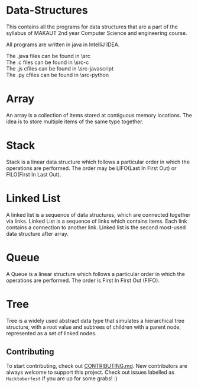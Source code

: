# Data-Structures
This contains all the programs for data structures that are a part of the syllabus of MAKAUT 2nd year Computer Science and engineering course.

All programs are written in java in IntelliJ IDEA.

The .java files can be found in \src  
The .c files can be found in \src-c  
The .js cfiles can be found in \src-javascript  
The .py cfiles can be found in \src-python  


# Array
An array is a collection of items stored at contiguous memory locations. The idea is to store multiple items of the same type together. 

# Stack
Stack is a linear data structure which follows a particular order in which the operations are performed. The order may be LIFO(Last In First Out) or FILO(First In Last Out).

# Linked List
A linked list is a sequence of data structures, which are connected together via links.
Linked List is a sequence of links which contains items. Each link contains a connection to another link. Linked list is the second most-used data structure after array.


# Queue
A Queue is a linear structure which follows a particular order in which the operations are performed. The order is First In First Out (FIFO).

# Tree
 Tree is a widely used abstract data type that simulates a hierarchical tree structure, with a root value and subtrees of children with a parent node, represented as a set of linked nodes.


## Contributing
To start contributing, check out [CONTRIBUTING.md](https://github.com/diptangsu/Data-Structures/blob/master/CONTRIBUTING.MD). New contributors are always welcome to support this project. Check out issues labelled as `Hacktoberfest` if you are up for some grabs! :)
